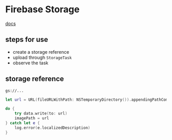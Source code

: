 # Firebase Storage

[docs](https://cloud.google.com/nodejs/docs/reference/storage/2.3.x/)

## steps for use

* create a storage reference
* upload through `StorageTask`
* observe the task


## storage reference
`gs://...`

```Swift
let url = URL(fileURLWithPath: NSTemporaryDirectory()).appendingPathComponent(UUID().uuidString).appendingPathExtension("jpg")

do {
    try data.write(to: url)
    imagePath = url
} catch let e {
    log.error(e.localizedDescription)
}
```
